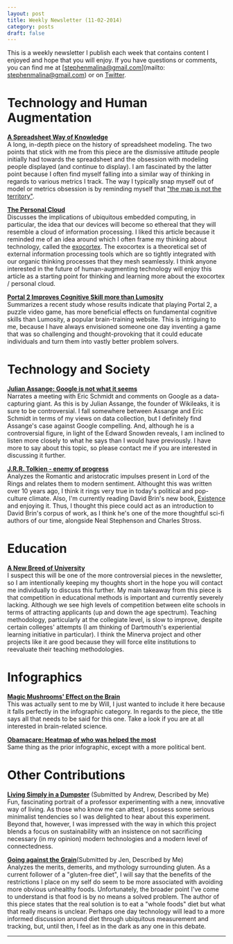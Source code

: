 ```yaml
---
layout: post
title: Weekly Newsletter (11-02-2014)
category: posts
draft: false
---
```

This is a weekly newsletter I publish each week that contains content I enjoyed and hope that you
will enjoy. If you have questions or comments, you can find me at [stephenmalina@gmail.com](mailto: stephenmalina@gmail.com) or on [Twitter](http://www.twitter.com/krazemon).

# Technology and Human Augmentation
**[A Spreadsheet Way of Knowledge](https://medium.com/backchannel/a-spreadsheet-way-of-knowledge-8de60af7146e)**  
A long, in-depth piece on the history of spreadsheet modeling. The two points that stick with me
from this piece are the dismissive attitude people initially had towards the spreadsheet and the
obsession with modeling people displayed (and continue to display). I am
fascinated by the latter point because I often find myself falling into a similar way of thinking in
regards to various metrics I track.
The way I typically snap myself out of model or metrics obsession is by reminding myself that ["the map is not the territory"](https://en.wikipedia.org/wiki/Map%E2%80%93territory_relation#.22The_map_is_not_the_territory.22).

**[The Personal Cloud](http://avc.com/2014/10/the-personal-cloud/)**  
Discusses the implications of ubiquitous embedded computing, in particular, the idea that our
devices will become so ethereal that they will resemble a cloud of information processing. I liked
this article because it reminded me of an idea around which I often frame my thinking about
technology, called the [exocortex](https://en.wikipedia.org/wiki/Exocortex#Computer_science_roots).
The exocortex is a theoretical set of external information processing tools which are so tightly
integrated with our organic thinking processes that they mesh seamlessly. I think anyone interested
in the future of human-augmenting technology will enjoy this article as a starting point for
thinking and learning more about the exocortex / personal cloud.

**[Portal 2 Improves Cognitive Skill more than Lumosity](http://www.popsci.com/article/gadgets/portal-2-improves-cognitive-skills-more-lumosity-does-study-finds?dom=PSC&loc=recent&lnk=1&con=IMG)**  
Summarizes a recent study whose results indicate that playing Portal 2, a puzzle video game, has
more beneficial effects on fundamental cognitive skills than Lumosity, a popular brain-training
website. This is intriguing to me, because I have always envisioned someone one day inventing a game
that was so challenging and thought-provoking that it could educate individuals and turn them into
vastly better problem solvers.

# Technology and Society
**[Julian Assange: Google is not what it seems](http://www.newsweek.com/assange-google-not-what-it-seems-279447)**  
Narrates a meeting with Eric Schmidt and comments on Google as a data-capturing giant. As this is by
Julian Assange, the founder of Wikileaks, it is sure to be controversial. I fall somewhere between
Assange and Eric Schmidt in terms of my views on data collection, but I definitely find Assange's
case against Google compelling. And, although he is a controversial figure, in light of the Edward
Snowden reveals, I am inclined to listen more closely to what he says than I would have previously.
I have more to say about this topic, so please contact me if you are interested in discussing it
further.

**[J.R.R. Tolkien - enemy of progress](http://www.salon.com/2002/12/17/tolkien_brin/)**  
Analyzes the Romantic and aristocratic impulses present in Lord of the Rings and relates them to
modern sentiment. Althought this was written over 10 years ago, I think it rings very true in
today's political and pop-culture climate. Also, I'm currently reading David Brin's new book,
[Existence](http://www.davidbrin.com/existence.html) and enjoying it. Thus, I thought this piece could
act as an introduction to David Brin's corpus of work, as I think he's one of the more thoughtful
sci-fi authors of our time, alongside Neal Stephenson and Charles Stross.


# Education
**[A New Breed of University](http://www.wired.com/2014/10/minerva-project/)**  
I suspect this will be one of the more controversial pieces in the newsletter, so I am
intentionally keeping my thoughts short in the hope you will contact me individually to discuss this
further. My main takeaway from this piece is that competition in educational methods is important
and currently severely lacking. Although we see high levels of competition between elite schools in
terms of attracting applicants (up and down the age spectrum). Teaching methodology, particularly at
the collegiate level, is slow to improve, despite certain colleges' attempts (I am thinking of
Dartmouth's experiential learning initiative in particular). I think the Minerva project and other
projects like it are good because they will force elite institutions to reevaluate their teaching
methodologies.

# Infographics
**[Magic Mushrooms' Effect on the Brain](http://www.wired.com/2014/10/magic-mushroom-brain/)**  
This was actually sent to me by Will, I just wanted to include it here because it falls perfectly in
the infographic category. In regards to the piece, the title says all that needs to be said for this one. Take a look if you are at all interested in
brain-related science.

**[Obamacare: Heatmap of who was helped the
most](http://www.nytimes.com/interactive/2014/10/29/upshot/obamacare-who-was-helped-most.html?_r=2&abt=0002&abg=1)**  
Same thing as the prior infographic, except with a more political bent.

# Other Contributions
**[Living Simply in a
Dumpster](http://www.theatlantic.com/features/archive/2014/09/the-simple-life-in-a-dumpster/379947/)** \(Submitted by Andrew, Described by Me\)  
Fun, fascinating portrait of a professor experimenting with a new, innovative way of living. As
those who know me can attest, I possess some serious minimalist tendencies so I was delighted to hear
about this experiment. Beyond that, however, I was impressed with the way in which this project
blends a focus on sustainability with an insistence on not sacrificing necessary (in my opinion)
modern technologies and a modern level of connectedness.

**[Going against the Grain](http://www.newyorker.com/magazine/2014/11/03/grain)**\(Submitted by Jen,
Described by Me\)  
Analyzes the merits, demerits, and mythology surrounding gluten. As a current follower of a
"gluten-free diet", I will say that the benefits of the restrictions I place on my self do seem to
be more associated with avoiding more obvious unhealthy foods. Unfortunately, the broader point I've
come to understand is that food is by no means a solved problem. The author of this piece states
that the real solution is to eat a "whole foods" diet but what that really means is unclear. Perhaps
one day technology will lead to a more informed discussion around diet through ubiquitous
measurement and tracking, but, until then, I feel as in the dark as any one in this debate.

---

